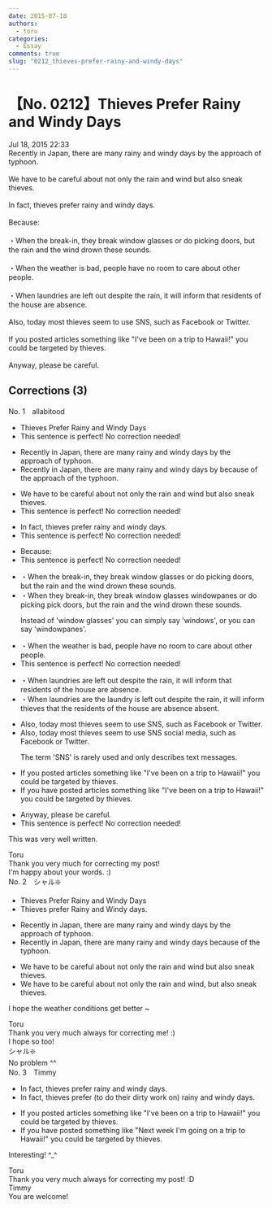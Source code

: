 ```yaml
---
date: 2015-07-18
authors:
  - toru
categories:
  - Essay
comments: true
slug: "0212_thieves-prefer-rainy-and-windy-days"
---
```


# 【No. 0212】Thieves Prefer Rainy and Windy Days
<div class="date">Jul 18, 2015 22:33</div>
<div id="post"><div id="body_show_ori">
Recently in Japan, there are many rainy and windy days by the approach of typhoon.<br/><br/>We have to be careful about not only the rain and wind but also sneak thieves.<br/><br/>In fact, thieves prefer rainy and windy days.<br/><br/>Because:<br/><br/>・When the break-in, they break window glasses or do picking doors, but the rain and the wind  drown these sounds.<br/><br/>・When the weather is bad, people have no room to care about other people.<br/><br/>・When laundries are left out despite the rain, it will inform that residents of the house are absence.<br/><br/>Also, today most thieves seem to use SNS, such as Facebook or Twitter.<br/><br/>If you posted articles something like "I've been on a trip to Hawaii!" you could be targeted by thieves.<br/><br/>Anyway, please be careful.
</div></div>

<!-- more -->


## Corrections (3)
<div id="block"><div class="first_name"> No. 1　<span class="just_name">allabitood</span></div><div id="block2">
<ul class="correction_field">
<li class="incorrect">Thieves Prefer Rainy and Windy Days</li>
<li class="corrected perfect">This sentence is perfect! No correction needed!</li>
</ul>
<ul class="correction_field">
<li class="incorrect">Recently in Japan, there are many rainy and windy days by the approach of typhoon.</li>
<li class="corrected correct">
Recently in Japan, there are many rainy and windy days <span class="sline">by</span> <span class="f_red">because of </span>the approach of <span class="f_red">the </span>typhoon.
</li>
</ul>
<ul class="correction_field">
<li class="incorrect">We have to be careful about not only the rain and wind but also sneak thieves.</li>
<li class="corrected perfect">This sentence is perfect! No correction needed!</li>
</ul>
<ul class="correction_field">
<li class="incorrect">In fact, thieves prefer rainy and windy days.</li>
<li class="corrected perfect">This sentence is perfect! No correction needed!</li>
</ul>
<ul class="correction_field">
<li class="incorrect">Because:</li>
<li class="corrected perfect">This sentence is perfect! No correction needed!</li>
</ul>
<ul class="correction_field">
<li class="incorrect">・When the break-in, they break window glasses or do picking doors, but the rain and the wind  drown these sounds.</li>
<li class="corrected correct">
・When the<span class="f_red">y</span> break-in, they break <span class="sline">window glasses</span> <span class="f_red">windowpanes </span>or <span class="sline">do picking</span> <span class="f_red">pick </span>doors, but the rain and the wind drown these sounds.
<p class="correction_comment">Instead of 'window glasses' you can simply say 'windows', or you can say 'windowpanes'.</p>
</li>
</ul>
<ul class="correction_field">
<li class="incorrect">・When the weather is bad, people have no room to care about other people.</li>
<li class="corrected perfect">This sentence is perfect! No correction needed!</li>
</ul>
<ul class="correction_field">
<li class="incorrect">・When laundries are left out despite the rain, it will inform that residents of the house are absence.</li>
<li class="corrected correct">
・When <span class="sline">laundries are</span> <span class="f_red">the laundry is</span> left out despite the rain, it will inform <span class="f_red">thieves</span> that <span class="f_red">the </span>residents of the house are <span class="sline">absence</span> <span class="f_red">absent</span>.
</li>
</ul>
<ul class="correction_field">
<li class="incorrect">Also, today most thieves seem to use SNS, such as Facebook or Twitter.</li>
<li class="corrected correct">
Also, today most thieves seem to use <span class="sline">SNS</span> <span class="f_red">social media</span>, such as Facebook or Twitter.
<p class="correction_comment">The term 'SNS' is rarely used and only describes text messages.</p>
</li>
</ul>
<ul class="correction_field">
<li class="incorrect">If you posted articles something like "I've been on a trip to Hawaii!" you could be targeted by thieves.</li>
<li class="corrected correct">
If you <span class="f_red">have </span>posted articles <span class="sline">something</span> like "I've been on a trip to Hawaii!" you could be targeted by thieves.
</li>
</ul>
<ul class="correction_field">
<li class="incorrect">Anyway, please be careful.</li>
<li class="corrected perfect">This sentence is perfect! No correction needed!</li>
</ul>
<p class="comment_small">
 This was very well written.
</p>

</div><div class="name"><span class="just_name">Toru</span><br>
Thank you very much for correcting my post!<br/>I'm happy about your words. :)
</div>
</div>
<div id="block"><div class="first_name"> No. 2　<span class="just_name">シャル❇️</span></div><div id="block2">
<ul class="correction_field">
<li class="incorrect">Thieves Prefer Rainy and Windy Days</li>
<li class="corrected correct">
Thieves prefer Rainy and Windy days.
</li>
</ul>
<ul class="correction_field">
<li class="incorrect">Recently in Japan, there are many rainy and windy days by the approach of typhoon.</li>
<li class="corrected correct">
Recently in Japan, there are many rainy and windy days because of the typhoon.
</li>
</ul>
<ul class="correction_field">
<li class="incorrect">We have to be careful about not only the rain and wind but also sneak thieves.</li>
<li class="corrected correct">
We have to be careful about not only the rain and wind, but also sneak thieves.
</li>
</ul>
<p class="comment_small">
 I hope the weather conditions get better  ~
</p>

</div><div class="name"><span class="just_name">Toru</span><br>
Thank you very much always for correcting me! :)<br/>I hope so too! 
</div>
<div class="name"><span class="just_name">シャル❇️</span><br>
No problem ^^
</div>
</div>
<div id="block"><div class="first_name"> No. 3　<span class="just_name">Timmy</span></div><div id="block2">
<ul class="correction_field">
<li class="incorrect">In fact, thieves prefer rainy and windy days.</li>
<li class="corrected correct">
In fact, thieves prefer (<span class="f_blue">to do their dirty work on</span>) rainy and windy days.
</li>
</ul>
<ul class="correction_field">
<li class="incorrect">If you posted articles something like "I've been on a trip to Hawaii!" you could be targeted by thieves.</li>
<li class="corrected correct">
If you have posted something like "<span class="f_blue">Next week I'm going</span> on a trip to Hawaii!" you could be targeted by thieves.
</li>
</ul>
<p class="comment_small">
 Interesting! ^_^
</p>

</div><div class="name"><span class="just_name">Toru</span><br>
Thank you very much always for correcting my post! :D
</div>
<div class="name"><span class="just_name">Timmy</span><br>
You are welcome!
</div>
</div>
